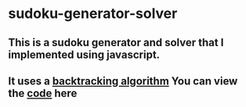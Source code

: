 # sudoku-generator-solver

## This is a sudoku generator and solver that I implemented using javascript.
## It uses a [backtracking algorithm](https://en.wikipedia.org/wiki/Sudoku_solving_algorithms) You can view the [code](https://github.com/Unintellectual/sudoku-generator-solver) here
        

